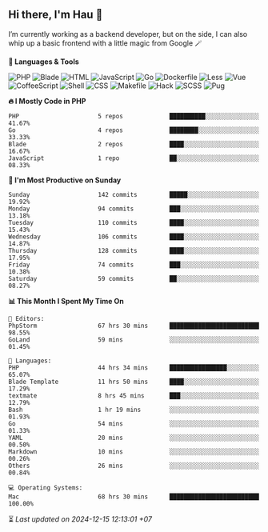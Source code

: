 ## Hi there, I'm Hau 👋
I’m currently working as a backend developer, but on the side, I can also whip up a basic frontend with a little magic from Google 🪄

<!--START_SECTION:readme-stats-->
**💬 Languages & Tools**

![PHP](https://img.shields.io/badge/PHP-56.05%25-4F5D95?&logo=PHP&labelColor=151b23)
![Blade](https://img.shields.io/badge/Blade-36.58%25-f7523f?&logo=Blade&labelColor=151b23)
![HTML](https://img.shields.io/badge/HTML-05.16%25-e34c26?&logo=HTML&labelColor=151b23)
![JavaScript](https://img.shields.io/badge/JavaScript-00.82%25-f1e05a?&logo=JavaScript&labelColor=151b23)
![Go](https://img.shields.io/badge/Go-00.61%25-00ADD8?&logo=Go&labelColor=151b23)
![Dockerfile](https://img.shields.io/badge/Dockerfile-00.29%25-384d54?&logo=Dockerfile&labelColor=151b23)
![Less](https://img.shields.io/badge/Less-00.12%25-1d365d?&logo=Less&labelColor=151b23)
![Vue](https://img.shields.io/badge/Vue-00.11%25-41b883?&logo=Vue&labelColor=151b23)
![CoffeeScript](https://img.shields.io/badge/CoffeeScript-00.11%25-244776?&logo=CoffeeScript&labelColor=151b23)
![Shell](https://img.shields.io/badge/Shell-00.10%25-89e051?&logo=Shell&labelColor=151b23)
![CSS](https://img.shields.io/badge/CSS-00.03%25-663399?&logo=CSS&labelColor=151b23)
![Makefile](https://img.shields.io/badge/Makefile-00.01%25-427819?&logo=Makefile&labelColor=151b23)
![Hack](https://img.shields.io/badge/Hack-00.01%25-878787?&logo=Hack&labelColor=151b23)
![SCSS](https://img.shields.io/badge/SCSS-00.00%25-c6538c?&logo=SCSS&labelColor=151b23)
![Pug](https://img.shields.io/badge/Pug-00.00%25-a86454?&logo=Pug&labelColor=151b23)


**🔥 I Mostly Code in PHP**

```text
PHP                      5 repos             ██████████░░░░░░░░░░░░░░░   41.67%
Go                       4 repos             ████████░░░░░░░░░░░░░░░░░   33.33%
Blade                    2 repos             ████░░░░░░░░░░░░░░░░░░░░░   16.67%
JavaScript               1 repo              ██░░░░░░░░░░░░░░░░░░░░░░░   08.33%
```

**📅 I'm Most Productive on Sunday**

```text
Sunday                   142 commits         █████░░░░░░░░░░░░░░░░░░░░   19.92%
Monday                   94 commits          ███░░░░░░░░░░░░░░░░░░░░░░   13.18%
Tuesday                  110 commits         ████░░░░░░░░░░░░░░░░░░░░░   15.43%
Wednesday                106 commits         ████░░░░░░░░░░░░░░░░░░░░░   14.87%
Thursday                 128 commits         ████░░░░░░░░░░░░░░░░░░░░░   17.95%
Friday                   74 commits          ███░░░░░░░░░░░░░░░░░░░░░░   10.38%
Saturday                 59 commits          ██░░░░░░░░░░░░░░░░░░░░░░░   08.27%
```

**📊 This Month I Spent My Time On**

```text
📝 Editors:
PhpStorm                 67 hrs 30 mins      █████████████████████████   98.55%
GoLand                   59 mins             ░░░░░░░░░░░░░░░░░░░░░░░░░   01.45%

💬 Languages:
PHP                      44 hrs 34 mins      ████████████████░░░░░░░░░   65.07%
Blade Template           11 hrs 50 mins      ████░░░░░░░░░░░░░░░░░░░░░   17.29%
textmate                 8 hrs 45 mins       ███░░░░░░░░░░░░░░░░░░░░░░   12.79%
Bash                     1 hr 19 mins        ░░░░░░░░░░░░░░░░░░░░░░░░░   01.93%
Go                       54 mins             ░░░░░░░░░░░░░░░░░░░░░░░░░   01.33%
YAML                     20 mins             ░░░░░░░░░░░░░░░░░░░░░░░░░   00.50%
Markdown                 10 mins             ░░░░░░░░░░░░░░░░░░░░░░░░░   00.26%
Others                   26 mins             ░░░░░░░░░░░░░░░░░░░░░░░░░   00.84%

💻 Operating Systems:
Mac                      68 hrs 30 mins      █████████████████████████   100.00%
```



⏳ *Last updated on 2024-12-15 12:13:01 +07*
<!--END_SECTION:readme-stats-->
